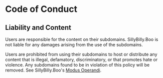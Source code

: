 # Code of Conduct

## Liability and Content
Users are responsible for the content on their subdomains. SillyBilly.Boo
is not liable for any damages arising from the use of the subdomains.

Users are prohibited from using their subdomains to host or distribute
any content that is illegal, defamatory, discriminatory, or that promotes
hate or violence. Any subdomains found to be in violation of this policy
will be removed. See SillyBilly.Boo's [Modus Operandi](https://sillybilly.boo/modus_operandi.html).
